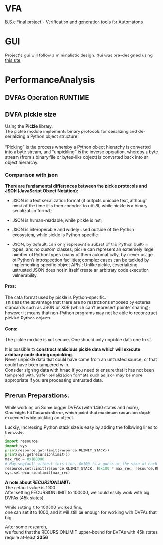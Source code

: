 # VFA
B.S.c Final project - Verification and generation tools for Automatons 

# GUI
Project's gui will follow a minimalistic design. 
Gui was pre-designed using [this site](https://designer.gravit.io/?d=UGo_UmGpW)

# PerformanceAnalysis
## DVFAs Operation RUNTIME
 
## DVFA pickle size
Using the **Pickle** library.
<br> 
The pickle module implements binary protocols for serializing and de-serializing a Python object structure.
<br>
<br>
“Pickling” is the process whereby a Python object hierarchy is converted into a byte stream,
and “unpickling” is the inverse operation,
whereby a byte stream (from a binary file or bytes-like object) is converted back into an object hierarchy.

### Comparison with json
**There are fundamental differences between the pickle protocols and JSON (JavaScript Object Notation):**

* JSON is a text serialization format (it outputs unicode text, 
although most of the time it is then encoded to utf-8), 
while pickle is a binary serialization format;

* JSON is human-readable, while pickle is not;

* JSON is interoperable and widely used outside of the Python ecosystem, while pickle is Python-specific;

* JSON, by default, can only represent a subset of the Python built-in types, 
and no custom classes; pickle can represent an extremely large number of Python types (many of them automatically,
by clever usage of Python’s introspection facilities; 
complex cases can be tackled by implementing specific object APIs);
Unlike pickle, deserializing untrusted JSON does not in itself create an arbitrary code execution vulnerability.

#### Pros:
The data format used by pickle is Python-specific.
<br>
This has the advantage that there are no restrictions imposed by external standards such as JSON or XDR (which can’t represent pointer sharing);
<br>
however it means that non-Python programs may not be able to reconstruct pickled Python objects.

#### Cons:
The pickle module is not secure. One should only unpickle data one trust. 

It is possible to **construct malicious pickle data which will execute arbitrary code during unpickling**.
<br>
Never unpickle data that could have come from an untrusted source, or that could have been tampered with.
<br>
Consider signing data with hmac if you need to ensure that it has not been tampered with.
Safer serialization formats such as json may be more appropriate if you are processing untrusted data.

## Prerun Preparations:
While working on Some bigger DVFAs (with 1460 states and more),<br>
One might hit RecursionError, which point that maximum recursion depth exceeded while pickling an object.

Luckily, Increasing Python stack size is easy by adding the following lines to the code:
```python
import resource
import sys
print(resource.getrlimit(resource.RLIMIT_STACK))
print(sys.getrecursionlimit())
max_rec = 0x100000
# May segfault without this line. 0x100 is a guess at the size of each stack frame.
resource.setrlimit(resource.RLIMIT_STACK, [0x100 * max_rec, resource.RLIM_INFINITY])
sys.setrecursionlimit(max_rec)
```


**A note about *RECURSIONLIMIT*:** <br>
The default value is 1000.<br>
After setting RECURSIONLIMIT to 100000, we could easily work with big DVFAs (45k states).

While setting it to 100000 worked fine,<br>
one can set it to 1000, and it will still be enough for working with DVFAs that big.

After some research,<br>
we found that the RECURSIONLIMIT upper-bound for DVFAs with 45k states require at-least **3356**
